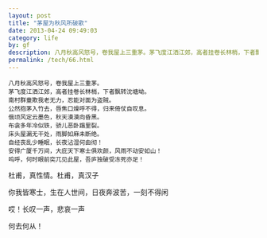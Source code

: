 ```yaml
---
layout: post
title: "茅屋为秋风所破歌"
date: 2013-04-24 09:49:03
category: life
by: gf
description: 八月秋高风怒号，卷我屋上三重茅。茅飞度江洒江郊，高者挂卷长林梢，下者飘转沈塘坳。南村群童欺我老无力，忍能对面为盗贼。公然抱茅入竹去，唇焦口燥呼不得，归来倚仗自叹息。俄顷风
permalink: /tech/66.html
---
```

    八月秋高风怒号，卷我屋上三重茅。
    茅飞度江洒江郊，高者挂卷长林梢，下者飘转沈塘坳。
    南村群童欺我老无力，忍能对面为盗贼。
    公然抱茅入竹去，唇焦口燥呼不得，归来倚仗自叹息。
    俄顷风定云墨色，秋天漠漠向昏黑。
    布衾多年冷似铁，骄儿恶卧蹋里裂。
    床头屋漏无干处，雨脚如麻未断绝。
    自经丧乱少睡眠，长夜沾湿何由彻！
    安得广厦千万间，大庇天下寒士俱欢颜，风雨不动安如山！
    呜呼，何时眼前突兀见此屋，吾庐独破受冻死亦足！

杜甫，真性情。杜甫，真汉子

你我皆寒士，生在人世间，日夜奔波苦，一刻不得闲

哎！长叹一声，悲哀一声

何去何从！

